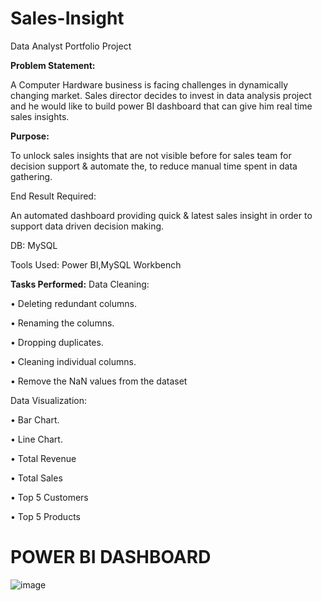 # Sales-Insight
Data Analyst Portfolio Project


**Problem Statement:**

A Computer Hardware business is facing challenges in dynamically changing market. Sales director decides to invest in data analysis project and he would like to build power BI dashboard that can give him real time sales insights.

**Purpose:**

To unlock sales insights that are not visible before for sales team for decision support & automate the, to reduce manual time spent in data gathering.


End Result Required:

An automated dashboard providing quick & latest sales insight in order to support data driven decision making.

DB: MySQL

Tools Used: Power BI,MySQL Workbench


**Tasks Performed:**
Data Cleaning:

• Deleting redundant columns.

• Renaming the columns.

• Dropping duplicates.

• Cleaning individual columns.

• Remove the NaN values from the dataset


Data Visualization:


• Bar Chart.

• Line Chart.

• Total Revenue

• Total Sales

• Top 5 Customers

• Top 5 Products





# POWER BI DASHBOARD

![image](https://github.com/saishrikrishnaa/Sales-Insight/assets/56291642/688c5c15-7e35-4738-8c4a-20317acfc078)







